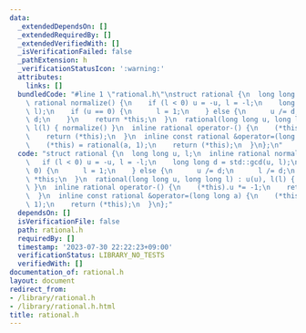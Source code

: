 ```yaml
---
data:
  _extendedDependsOn: []
  _extendedRequiredBy: []
  _extendedVerifiedWith: []
  _isVerificationFailed: false
  _pathExtension: h
  _verificationStatusIcon: ':warning:'
  attributes:
    links: []
  bundledCode: "#line 1 \"rational.h\"\nstruct rational {\n  long long u, l;\n  inline\
    \ rational normalize() {\n    if (l < 0) u = -u, l = -l;\n    long long d = std::gcd(u,\
    \ l);\n    if (u == 0) {\n      l = 1;\n    } else {\n      u /= d;\n      l /=\
    \ d;\n    }\n    return *this;\n  }\n  rational(long long u, long long l) : u(u),\
    \ l(l) { normalize() }\n  inline rational operator-() {\n    (*this).u *= -1;\n\
    \    return (*this);\n  }\n  inline const rational &operator=(long long a) {\n\
    \    (*this) = rational(a, 1);\n    return (*this);\n  }\n};\n"
  code: "struct rational {\n  long long u, l;\n  inline rational normalize() {\n \
    \   if (l < 0) u = -u, l = -l;\n    long long d = std::gcd(u, l);\n    if (u ==\
    \ 0) {\n      l = 1;\n    } else {\n      u /= d;\n      l /= d;\n    }\n    return\
    \ *this;\n  }\n  rational(long long u, long long l) : u(u), l(l) { normalize()\
    \ }\n  inline rational operator-() {\n    (*this).u *= -1;\n    return (*this);\n\
    \  }\n  inline const rational &operator=(long long a) {\n    (*this) = rational(a,\
    \ 1);\n    return (*this);\n  }\n};"
  dependsOn: []
  isVerificationFile: false
  path: rational.h
  requiredBy: []
  timestamp: '2023-07-30 22:22:23+09:00'
  verificationStatus: LIBRARY_NO_TESTS
  verifiedWith: []
documentation_of: rational.h
layout: document
redirect_from:
- /library/rational.h
- /library/rational.h.html
title: rational.h
---
```

